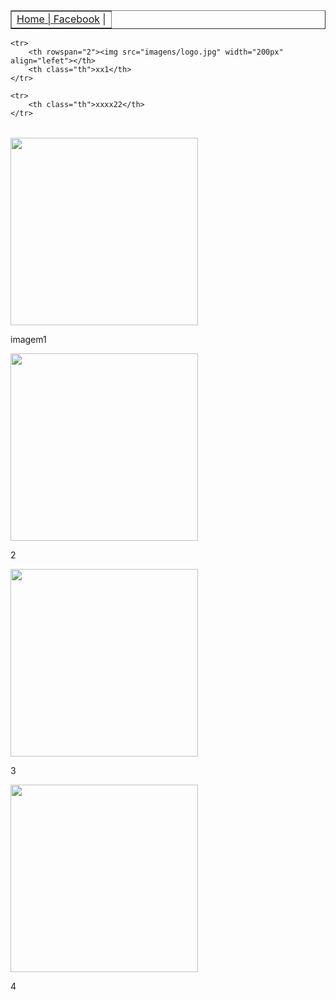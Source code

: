 
<!doctype html>
<html>
<head>
<title>Home </title>
<meta charset= “utf-8>
<link rel="stylesheet" type="text/css" href="reset.css">
<link rel="stylesheet" type="text/css" href="externo2.css">
</head>

<body>
<table border="1" width="100%">
<div id="fixo" class="menu" align="right">
<tr align="right" id="borda" class="menu">

<td><a href="index.html">Home | </a>
<a href="https://www.facebook.com/consultor.vendas.547">Facebook</a> |

</table>


<table id="borda" width="100%">
	
	<tr>
		<th rowspan="2"><img src="imagens/logo.jpg" width="200px" align="lefet"></th>
		<th class="th">xx1</th> 
	</tr>

	<tr>
		<th class="th">xxxx22</th>
	</tr>
</table>





<div id="galeria">
	<img src="imagens/imagem1.jpg" width="300px">
    <p>imagem1</p>

</div>
<td class="galeria">
	<img  class="galeria" src="imagens/2.jpg" width="300px">
    <p>2</p>
</td>
<td class="galeria">
	<img class="galeria" src="imagens/ 3.jpg" width="300px">
    <p>3</p>
</td>
<td class="galeria">
	<img class="galeria" src="imagens/4.jpg" width="300px">
    <p>4</p>
</div>
	
</td>
</body>
</html>
